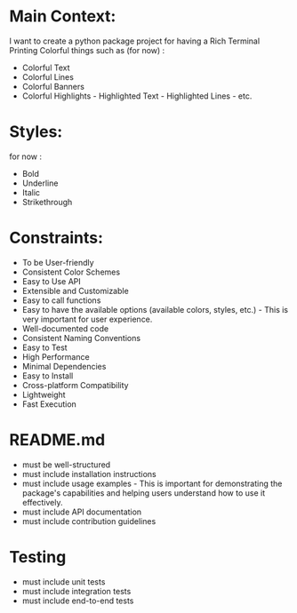 # Main Context:
I want to create a python package project for having a Rich Terminal Printing Colorful things such as (for now) : 
- Colorful Text
- Colorful Lines
- Colorful Banners
- Colorful Highlights - Highlighted Text - Highlighted Lines - etc.

# Styles:
for now :
- Bold
- Underline
- Italic
- Strikethrough

# Constraints:
- To be User-friendly
- Consistent Color Schemes
- Easy to Use API
- Extensible and Customizable
- Easy to call functions
- Easy to have the available options (available colors, styles, etc.) - This is very important for user experience.
- Well-documented code
- Consistent Naming Conventions
- Easy to Test
- High Performance
- Minimal Dependencies
- Easy to Install
- Cross-platform Compatibility
- Lightweight
- Fast Execution

# README.md
- must be well-structured
- must include installation instructions
- must include usage examples - This is important for demonstrating the package's capabilities and helping users understand how to use it effectively.
- must include API documentation
- must include contribution guidelines

# Testing
- must include unit tests
- must include integration tests
- must include end-to-end tests
